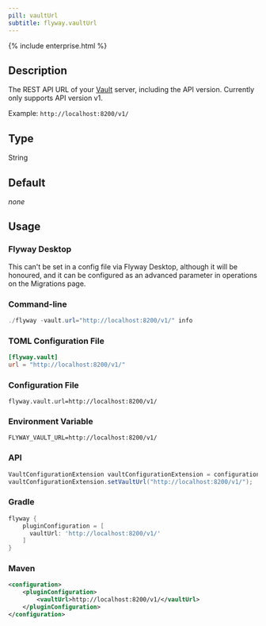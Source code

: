```yaml
---
pill: vaultUrl
subtitle: flyway.vaultUrl
---
```


{% include enterprise.html %}

## Description

The REST API URL of your [Vault](https://www.vaultproject.io/) server, including the API version. Currently only supports API version v1.

Example: `http://localhost:8200/v1/`

## Type

String

## Default

<i>none</i>

## Usage

### Flyway Desktop

This can't be set in a config file via Flyway Desktop, although it will be honoured, and it can be configured as an advanced parameter in operations on the Migrations page.

### Command-line

```powershell
./flyway -vault.url="http://localhost:8200/v1/" info
```

### TOML Configuration File

```toml
[flyway.vault]
url = "http://localhost:8200/v1/"
```

### Configuration File

```properties
flyway.vault.url=http://localhost:8200/v1/
```

### Environment Variable

```properties
FLYWAY_VAULT_URL=http://localhost:8200/v1/
```

### API

```java
VaultConfigurationExtension vaultConfigurationExtension = configuration.getPluginRegister().getPlugin(VaultConfigurationExtension.class)
vaultConfigurationExtension.setVaultUrl("http://localhost:8200/v1/");
```

### Gradle

```groovy
flyway {
    pluginConfiguration = [
      vaultUrl: 'http://localhost:8200/v1/'
    ]
}
```

### Maven

```xml
<configuration>
    <pluginConfiguration>
        <vaultUrl>http://localhost:8200/v1/</vaultUrl>
    </pluginConfiguration>
</configuration>
```
